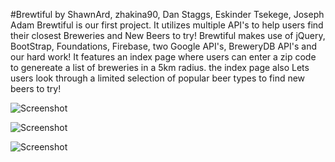 
#Brewtiful
by ShawnArd, zhakina90, Dan Staggs, Eskinder Tsekege, Joseph Adam
 Brewtiful is our first project. It utilizes multiple API's to help users find their closest Breweries and New Beers to try!
Brewtiful makes use of jQuery, BootStrap, Foundations, Firebase, two Google API's, BreweryDB API's and our hard work!
It features an index page where users can enter a zip code to genereate a list of breweries in a 5km radius. the index page also Lets users look through a limited selection of popular beer types to find new beers to try!
 
 ![Screenshot](https://shawnard.github.io/Brewtiful/assets/images/home.png)
 
  ![Screenshot](https://shawnard.github.io/Brewtiful/assets/images/About.png)
  
   ![Screenshot](https://shawnard.github.io/Brewtiful/assets/images/contactscrn.png)




